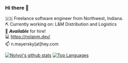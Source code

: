 ### Hi there 👋

🇺🇸 Freelance software engineer from Northwest, Indiana.  
⛏ Currently working on: L&M Distribution and Logistics  
🤝 ***Available*** for hire!  
💻 https://nolanm.dev/  
📫 n.mayersky[at]hey.com  

[![Nolyoi's github stats](https://github-readme-stats.vercel.app/api?username=nolyoi&hide=stars&count_private=true&show_icons=true&theme=gruvbox)](https://github.com/anuraghazra/github-readme-stats)
[![Top Languages](https://github-readme-stats.vercel.app/api/top-langs/?username=nolyoi&layout=compact&hide=html&theme=gruvbox)](https://github.com/anuraghazra/github-readme-stats)


<!--
**nolyoi/nolyoi** is a ✨ _special_ ✨ repository because its `README.md` (this file) appears on your GitHub profile.

Here are some ideas to get you started:

- 🔭 I’m currently working on ...
- 🌱 I’m currently learning ...
- 👯 I’m looking to collaborate on ...
- 🤔 I’m looking for help with ...
- 💬 Ask me about ...
- 📫 How to reach me: ...
- 😄 Pronouns: ...
- ⚡ Fun fact: ...
-->
